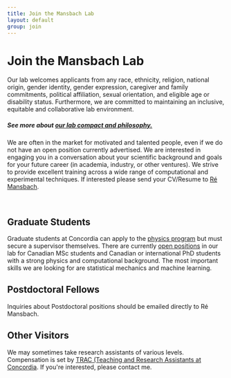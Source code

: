 ```yaml
---
title: Join the Mansbach Lab
layout: default
group: join
---
```


# Join the Mansbach Lab
Our lab welcomes applicants from any race, ethnicity, religion, national origin, gender identity, gender expression, caregiver and family commitments, political affiliation, sexual orientation, and eligible age or disability status. Furthermore, we are committed to maintaining an inclusive, equitable and collaborative lab environment.
##### See more about [our lab compact and philosophy.](/compact/)

We are often in the market for motivated and talented people, even if we do not have an open position currently advertised. We are interested in engaging you in a conversation about your scientific background and goals for your future career (in academia, industry, or other ventures). We strive to provide excellent training across a wide range of computational and experimental techniques. If interested please send your CV/Resume to [Ré Mansbach](/contact/).


<br/>

## Graduate Students

Graduate students at Concordia can apply to the [physics program](https://www.concordia.ca/artsci/physics/programs/graduate.html) but must secure a supervisor themselves. There are currently [open positions](/openpositions/) in our lab for Canadian MSc students and Canadian or international PhD students with a strong physics and computational background. The most important skills we are looking for are statistical mechanics and machine learning.

## Postdoctoral Fellows

Inquiries about Postdoctoral positions should be emailed directly to Ré Mansbach. <!--We set our postdoctoral fellow compensation to the [Stanford rates](https://postdocs.stanford.edu/funding-levels-and-guidelines) **and** encourage candidates to explore applying for extramural fellowships to support their research.
//-->

## Other Visitors

We may sometimes take research assistants of various levels. Compensation is set by [TRAC (Teaching and Research Assistants at Concordia](https://trac-union.ca/pay-rates/). If you're interested, please contact me.

<!--In the past, our lab has enjoyed having foreign exchange students, interns, sabbatical visitors from academia and industry, and post-bac technicians in the lab.  We are open to other arrangements as well. As we expect people to be fairly compensated for their work by their home institution or by us, we do not have volunteer positions available. Note: we take high school students exclusively through the [UCSF SEP program](http://sep.ucsf.edu/).//-->
